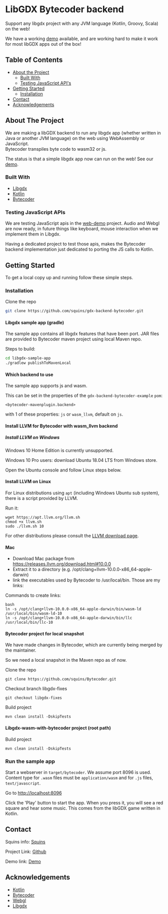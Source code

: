 # LibGDX Bytecoder backend
Support any libgdx project with any JVM language (Kotlin, Groovy, Scala) on the web!

We have a working [demo] available, and are working hard to make it work for most libGDX apps out of the box!


## Table of Contents

* [About the Project](#about-the-project)
  * [Built With](#built-with)
  * [Testing JavaScript API's](#testing-javascript-apis)
* [Getting Started](#getting-started)
  * [Installation](#installation)
* [Contact](#contact)
* [Acknowledgements](#acknowledgements)


## About The Project

We are making a libGDX backend to run any libgdx app (whether written in Java or another JVM language) on the web using WebAssembly or JavaScript.  
Bytecoder transpiles byte code to wasm32 or js. 

The status is that a simple libgdx app now can run on the web! See our [demo].

### Built With

* [Libgdx]
* [Kotlin]
* [Bytecoder]

### Testing JavaScript APIs

We are testing JavaScript apis in the [web-demo] project. Audio and Webgl are now ready, in future things like keyboard, mouse interaction when we implement them in Libgdx.

Having a dedicated project to test those apis, makes the Bytecoder backend implementation just dedicated to porting the JS calls to Kotlin.

## Getting Started

To get a local copy up and running follow these simple steps.

### Installation

Clone the repo
```sh
git clone https://github.com/squins/gdx-backend-bytecoder.git
```
#### Libgdx sample app (gradle)

The sample app contains all libgdx features that have been port. JAR files are provided to Bytecoder maven project
using local Maven repo.

Steps to build:

```sh
cd libgdx-sample-app
./gradlew publishToMavenLocal
```
#### Which backend to use
The sample app supports js and wasm.

This can be set in the properties of the `gdx-backend-bytecoder-example` `pom`:

    <bytecoder-mavenplugin.backend>
    
with 1 of these properties: `js` or `wasm_llvm`, default on `js`.

#### Install LLVM for Bytecoder with wasm_llvm backend

##### Install LLVM on Windows

Windows 10 Home Edition is currently unsupported.

Windows 10 Pro users: download  Ubuntu 18.04 LTS from Windows store.

Open the Ubuntu console and follow Linux steps below.

#### Install LLVM on Linux

For Linux distributions using `apt` (including Windows Ubuntu sub system), there is a script provided by LLVM. 

Run it:

    wget https://apt.llvm.org/llvm.sh
    chmod +x llvm.sh
    sudo ./llvm.sh 10

For other distributions please consult the [LLVM download page](https://releases.llvm.org/download.html).

#### Mac

* Download Mac package from https://releases.llvm.org/download.html#10.0.0
* Extract it to a directory (e.g. /opt/clang+llvm-10.0.0-x86_64-apple-darwin)
* link the executables used by Bytecoder to /usr/local/bin. Those are my links:

Commands to create links:

```
bash
ln -s /opt/clang+llvm-10.0.0-x86_64-apple-darwin/bin/wasm-ld /usr/local/bin/wasm-ld-10
ln -s /opt/clang+llvm-10.0.0-x86_64-apple-darwin/bin/llc /usr/local/bin/llc-10

```

#### Bytecoder project for local snapshot

We have made changes in Bytecoder, which are currently being merged by the maintainer.

So we need a local snapshot in the Maven repo as of now.

Clone the repo
   
    git clone https://github.com/squins/Bytecoder.git

Checkout branch libgdx-fixes

    git checkout libgdx-fixes

Build project
    
    mvn clean install -DskipTests

#### Libgdx-wasm-with-bytecoder project (root path)
Build project

    mvn clean install -DskipTests

### Run the sample app

Start a webserver in `target/bytecoder`. We assume port 8096 is used. Content type for `.wasm` files must be `application/wasm` and for `.js` files, `text/javascript`.

Go to <http://localhost:8096>

Click the 'Play' button to start the app. When you press it, you will see a red square and hear some music. 
This comes from the libGDX game written in Kotlin.

## Contact

Squins info: [Squins]

Project Link: [Github]

Demo link: [Demo]

## Acknowledgements

* [Kotlin]
* [Bytecoder]
* [Webgl]
* [Libgdx]

[libgdx]: https://libgdx.com/
[bytecoder]: https://github.com/mirkosertic/Bytecoder
[github]: https://github.com/squins/gdx-backend-bytecoder
[webgl]: https://developer.mozilla.org/nl/docs/Web/API/WebGL_API
[kotlin]: https://kotlinlang.org/
[squins]: https://www.squins.com/
[web-demo]: https://github.com/squins/web-demo
[demo]: https://squins.github.io/gdx-backend-bytecoder-example/
